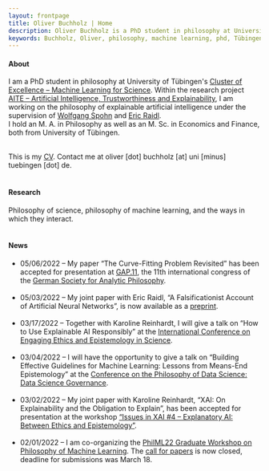 ```yaml
---
layout: frontpage
title: Oliver Buchholz | Home
description: Oliver Buchholz is a PhD student in philosophy at University of Tübingen. 
keywords: Buchholz, Oliver, philosophy, machine learning, phd, Tübingen
---
```


<h4> About </h4>

I am a PhD student in philosophy at University of T&uuml;bingen's <a href = "https://uni-tuebingen.de/en/research/core-research/cluster-of-excellence-machine-learning/home/" target = "_blank">Cluster of Excellence &ndash; Machine Learning for Science</a>. Within the research project <a href = "https://uni-tuebingen.de/en/research/core-research/cluster-of-excellence-machine-learning/research/research/cluster-research-groups/ethics-philosophy-lab/projects/" target = "_blank">AITE &ndash; Artificial Intelligence, Trustworthiness and Explainability</a>, I am working on the philosophy of explainable artificial intelligence under the supervision of <a href="https://www.philosophie.uni-konstanz.de/ag-spohn/personen/prof-dr-wolfgang-spohn/" target="_blank">Wolfgang Spohn</a> and <a href="https://scholar.google.de/citations?user=MpJaE0wAAAAJ&hl=de" target="_blank">Eric Raidl</a>.<br> 
I hold an M. A. in Philosophy as well as an M. Sc. in Economics and Finance, both from University of T&uuml;bingen.<br><br>

This is my <a href="assets/CV.pdf" target="_blank">CV</a>. Contact me at oliver [dot] buchholz [at] uni [minus] tuebingen [dot] de.<br><br>


<h4> Research </h4>

Philosophy of science, philosophy of machine learning, and the ways in which they interact.<br><br>


<h4> News </h4>

<ul>
<li> 05/06/2022 &ndash; My paper &ldquo;The Curve-Fitting Problem Revisited&rdquo; has been accepted for presentation at <a href="https://gap11.de/en/index.html" target="_blank">GAP.11</a>, the 11th international congress of the <a href="https://gap-im-netz.de/en/" target="_blank">German Society for Analytic Philosophy</a>.<br><br>
</li>
 
<li> 05/03/2022 &ndash; My joint paper with Eric Raidl, &ldquo;A Falsificationist Account of Artificial Neural Networks&rdquo;, is now available as a <a href="https://arxiv.org/abs/2205.01421" target="_blank">preprint</a>.<br><br>
</li>
 
<li> 03/17/2022 &ndash; Together with Karoline Reinhardt, I will give a talk on &ldquo;How to Use Explainable AI Responsibly&rdquo; at the <a href="https://grk2073.org/eesconference2022/" target="_blank">International Conference on Engaging Ethics and Epistemology in Science</a>.<br><br>
</li>
 
<li> 03/04/2022 &ndash; I will have the opportunity to give a talk on &ldquo;Building Effective Guidelines for Machine Learning: Lessons from Means-End Epistemology&rdquo; at the <a href="https://www.frankfurt-school.de/home/research/conferences-workshops/ds-2022" target="_blank">Conference on the Philosophy of Data Science: Data Science Governance</a>.<br><br>
</li>
 
<li> 03/02/2022 &ndash; My joint paper with Karoline Reinhardt, &ldquo;XAI: On Explainability and the Obligation to Explain&rdquo;, has been accepted for presentation at the workshop <a href="https://juanmduran.net/xai4/" target="_blank">&ldquo;Issues in XAI &num;4 &ndash; Explanatory AI: Between Ethics and Epistemology&rdquo;</a>.<br><br>
</li>
 
<li> 02/01/2022 &ndash; I am co-organizing the <a href="https://philevents.org/event/show/96706" target="_blank">PhilML22 Graduate Workshop on Philosophy of Machine Learning</a>. The <a href="https://philevents.org/event/show/96714" target="_blank">call for papers</a> is now closed, deadline for submissions was March 18.<br><br>
</li>
</ul>
